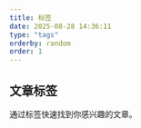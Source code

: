 ```yaml
---
title: 标签
date: 2025-08-28 14:36:11
type: "tags"
orderby: random
order: 1
---
```


## 文章标签

通过标签快速找到你感兴趣的文章。
